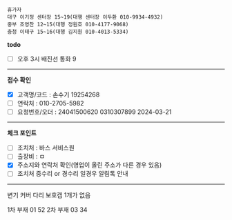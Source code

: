 ```
휴가자
대구 이기정 센터장 15~19(대행 센터장 이두환 010-9934-4932)
중부 조영찬 12~15(대행 정원호 010-4177-9068)
충청 이태구 15~16(대행 김지원 010-4013-5334)
```

**todo**
- [ ] 오후 3시 배진선 통화 9
---
**접수 확인**
- [x] 고객명/코드 : 손수기 19254268
- [ ] 연락처 : 010-2705-5982
- [ ] 요청번호/오더 : 24041500620 0310307899 2024-03-21
---
**체크 포인트**
- [ ] 조치처 : 바스 서비스원 
- [ ] 출장비 : ㅁ
- [x] 주소지와 연락처 확인(영업이 올린 주소가 다른 경우 있음)
- [ ] 조치처 중수리 or 경수리 일경우 알림톡 안내
---
변기 커버 다리 보호캡 1개가 없음

1차 부재 01 52
2차 부재 03 34
